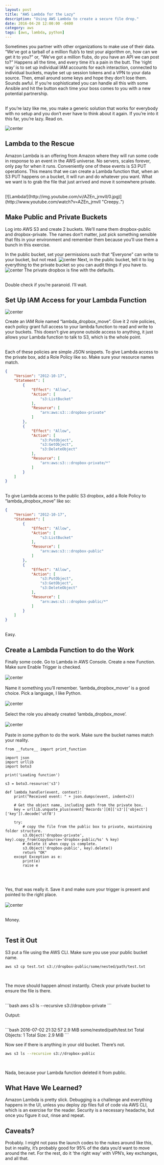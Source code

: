 ```yaml
---
layout: post
title: "AWS Lambda for the Lazy"
description: "Using AWS Lambda to create a secure file drop."
date: 2016-04-28 12:00:00 -0400
category: aws
tags: [aws, lambda, python]
---
```

Sometimes you partner with other organizations to make use of their data. “We’ve got a tarball of a million
flub’s to test your algorithm on, how can we get it to you?” or, “We’ve got a million flubs, do you have an API
we can post to?” Happens all the time, and every time it’s a pain in the butt. The ‘right way’ is to set up individual
IAM accounts for each interaction, connected to individual buckets, maybe set up session tokens and a VPN to your
data source. Then, email around some keys and hope they don’t lose them. Sounds awful. If you’re sophisticated you
can handle all this with some Ansible and hit the button each time your boss comes to you with a new potential partnership.

<br/>
If you’re lazy like me, you make a generic solution that works for everybody with no setup and you don’t ever have to
think about it again. If you’re into it this far, you’re lazy. Read on.

![center](/images/2016-04-28-aws-lambda-for-the-lazy/rube.jpg)


## Lambda to the Rescue

Amazon Lambda is an offering from Amazon where they will run some code in response to an event in the AWS universe. No 
servers, scales forever, only pay for when it runs. Conveniently one of these events is S3 PUT operations. This means 
that we can create a Lambda function that, when an S3 PUT happens on a bucket, it will run and do whatever you want. 
What we want is to grab the file that just arrived and move it somewhere private.


<br/>
[![Lambda!](http://img.youtube.com/vi/AZEn_jrnvlI/0.jpg)](http://www.youtube.com/watch?v=AZEn_jrnvlI "Creepy..")
<br/>

## Make Public and Private Buckets
Log into AWS S3 and create 2 buckets. We’ll name them dropbox-public and dropbox-private. The names don’t matter, 
just pick something sensible that fits in your environment and remember them because you’ll use them a bunch in this exercise.

In the public bucket, set your permissions such that “Everyone” can write to your bucket, but not read.
![center](/images/2016-04-28-aws-lambda-for-the-lazy/one.png)
Next, in the public bucket, tell it to log everything to the private bucket so you can audit things if you have to.
![center](/images/2016-04-28-aws-lambda-for-the-lazy/two.png)
The private dropbox is fine with the defaults. 

<br/>
Double check if you’re paranoid. I’ll wait.


## Set Up IAM Access for your Lambda Function

![center](/images/2016-04-28-aws-lambda-for-the-lazy/three.png)
<br/>

Create an IAM Role named “lambda_dropbox_move”. Give it 2 role policies, each policy grant full access to your lambda 
function to read and write to your buckets. This doesn’t give anyone outside access to anything, it just allows your 
Lambda function to talk to S3, which is the whole point.  

<br/>
Each of these policies are simple JSON snippets. To give Lambda access to the private box, add a Role Policy like so. 
Make sure your resource names match.

```json
{
    "Version": "2012-10-17",
    "Statement": [
        {
            "Effect": "Allow",
            "Action": [
                "s3:ListBucket"
            ],
            "Resource": [
                "arn:aws:s3:::dropbox-private"
            ]
        },
        {
            "Effect": "Allow",
            "Action": [
                "s3:PutObject",
                "s3:GetObject",
                "s3:DeleteObject"
            ],
            "Resource": [
                "arn:aws:s3:::dropbox-private/*"
            ]
        }
    ]
}
```
<br/>
To give Lambda access to the public S3 dropbox, add a Role Policy to “lambda_dropbox_move” like so:
<br/>


```json
{
    "Version": "2012-10-17",
    "Statement": [
        {
            "Effect": "Allow",
            "Action": [
                "s3:ListBucket"
            ],
            "Resource": [
                "arn:aws:s3:::dropbox-public"
            ]
        },
        {
            "Effect": "Allow",
            "Action": [
                "s3:PutObject",
                "s3:GetObject",
                "s3:DeleteObject"
            ],
            "Resource": [
                "arn:aws:s3:::dropbox-public/*"
            ]
        }
    ]
}
```

<br/>
Easy.

## Create a Lambda Function to do the Work

Finally some code. Go to Lambda in AWS Console. Create a new Function. Make sure Enable Trigger is checked.
<br/><br/>
![center](/images/2016-04-28-aws-lambda-for-the-lazy/four.png)
<br/><br/>
Name it something you’ll remember. ‘lambda_dropbox_mover’ is a good choice. Pick a language, I like Python.
<br/><br/>
![center](/images/2016-04-28-aws-lambda-for-the-lazy/five.png)
<br/><br/>
Select the role you already created ‘lambda_dropbox_move’.
<br/><br/>
![center](/images/2016-04-28-aws-lambda-for-the-lazy/six.png)
<br/><br/>
Paste in some python to do the work. Make sure the bucket names match your reality.


``` {python}
from __future__ import print_function

import json
import urllib
import boto3

print('Loading function')

s3 = boto3.resource('s3')

def lambda_handler(event, context):
    print("Received event: " + json.dumps(event, indent=2))

    # Get the object name, including path from the private box.
    key = urllib.unquote_plus(event['Records'][0]['s3']['object']['key']).decode('utf8')
    
    try:
        # copy the file from the public box to private, maintaining folder structure.
        s3.Object('dropbox-private', key).copy_from(CopySource='dropbox-public/%s' % key)
        # delete it when copy is complete.
        s3.Object('dropbox-public', key).delete()
        return "OK"
    except Exception as e:
        print(e)
        raise e

```

<br/><br/>

Yes, that was really it. Save it and make sure your trigger is present and pointed to the right place.
<br/><br/>
![center](/images/2016-04-28-aws-lambda-for-the-lazy/seven.png)
<br/><br/>

Money.
<br/><br/>

## Test it Out
S3 put a file using the AWS CLI. Make sure you use your public bucket name.

```bash
aws s3 cp test.txt s3://dropbox-public/some/nested/path/test.txt
```
<br/>

The move should happen almost instantly. Check your private bucket to ensure the file is there.

<br/>
```bash
aws s3 ls --recursive s3://dropbox-private
```
<br/>

Output:

<br/>
```bash
2016-07-02 21:32:57   2.9 MiB some/nested/path/test.txt
Total Objects: 1
   Total Size: 2.9 MiB
```
<br/>

Now see if there is anything in your old bucket. There’s not.
<br/>

~~~ bash
aws s3 ls --recursive s3://dropbox-public
~~~

<br/>

Nada, because your Lambda function deleted it from public.

## What Have We Learned?

Amazon Lambda is pretty slick. Debugging is a challenge and everything happens in the UI, unless you deploy zip files 
full of code via AWS CLI, which is an exercise for the reader. Security is a necessary headache, but once you figure 
it out, rinse and repeat.

## Caveats?
Probably. I might not pass the launch codes to the nukes around like this, 
but in reality, it’s probably good for 95% of the data you’d want to move around the net. 
For the rest, do it ‘the right way’ with VPN’s, key exchanges, and all that.

